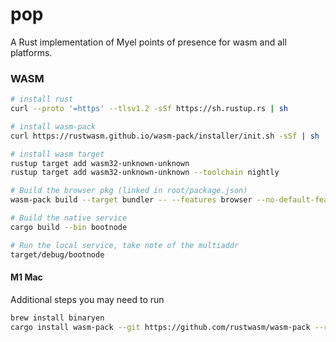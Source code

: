 # pop

A Rust implementation of Myel points of presence for wasm and all platforms.


### WASM

```sh
# install rust
curl --proto '=https' --tlsv1.2 -sSf https://sh.rustup.rs | sh

# install wasm-pack
curl https://rustwasm.github.io/wasm-pack/installer/init.sh -sSf | sh

# install wasm target
rustup target add wasm32-unknown-unknown
rustup target add wasm32-unknown-unknown --toolchain nightly

# Build the browser pkg (linked in root/package.json)
wasm-pack build --target bundler -- --features browser --no-default-features

# Build the native service
cargo build --bin bootnode

# Run the local service, take note of the multiaddr
target/debug/bootnode

```

#### M1 Mac

Additional steps you may need to run

```sh
brew install binaryen
cargo install wasm-pack --git https://github.com/rustwasm/wasm-pack --rev c9ea9aebbccf5029846a24a6a823b18bb41736c7
```
